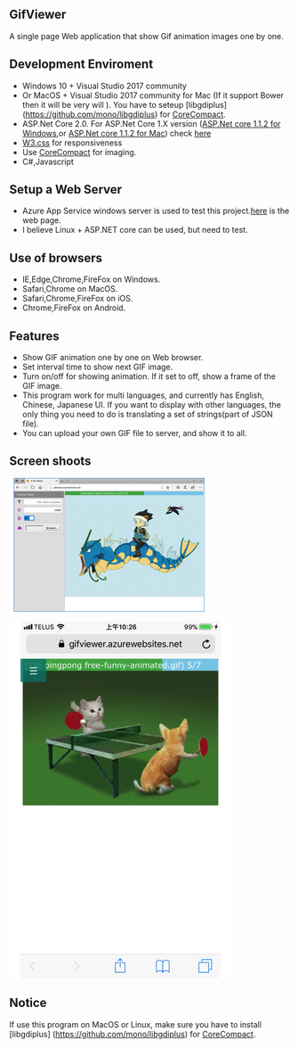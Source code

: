 ## GifViewer
A single page Web application that show Gif animation images one by one.

## Development Enviroment
- Windows 10 + Visual Studio 2017 community
- Or MacOS + Visual Studio 2017 community for Mac (If it support Bower then it will be very will ). You have to seteup [libgdiplus] (https://github.com/mono/libgdiplus) for [CoreCompact](https://github.com/CoreCompat/CoreCompat).
- ASP.Net Core 2.0. For ASP.Net Core 1.X version ([ASP.Net core 1.1.2 for Windows](https://www.microsoft.com/net/download/windows),or [ASP.Net core 1.1.2 for Mac](https://www.microsoft.com/net/download/macos)) check [here](https://github.com/XMTei/GifViewer/tree/495646ab69d3a66a2229fb040491c10146afb0f7)
- [W3.css](https://www.w3schools.com/w3css/default.asp) for responsiveness
- Use [CoreCompact](https://github.com/CoreCompat/CoreCompat) for imaging.
- C#,Javascript

## Setup a Web Server
- Azure App Service windows server is used to test this project.[here](http://gifviewer.azurewebsites.net/) is the web page.
- I believe Linux + ASP.NET core can be used, but need to test. 

## Use of browsers
- IE,Edge,Chrome,FireFox on Windows.
- Safari,Chrome on MacOS.
- Safari,Chrome,FireFox on iOS.
- Chrome,FireFox on Android.

## Features
- Show GIF animation one by one on Web browser.
- Set interval time to show next GIF image.
- Turn on/off for showing animation. If it set to off, show a frame of the GIF image.
- This program work for multi languages, and currently has English, Chinese, Japanese UI. If you want to display with other languages, the only thing you need to do is translating a set of strings(part of JSON file).
- You can upload your own GIF file to server, and show it to all. 

## Screen shoots
![Screenshot](/GifViewer/wwwroot/images/GifViewer.gif)

![ScreenshotiPhone](/GifViewer/wwwroot/images/GifVieweriPhone.gif)

## Notice
If use this program on MacOS or Linux, make sure you have to install [libgdiplus] (https://github.com/mono/libgdiplus) for [CoreCompact](https://github.com/CoreCompat/CoreCompat).
